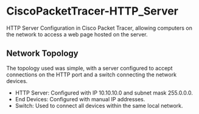 # CiscoPacketTracer-HTTP_Server

HTTP Server Configuration in Cisco Packet Tracer, allowing computers on the network to access a web page hosted on the server.

## Network Topology

The topology used was simple, with a server configured to accept connections on the HTTP port and a switch connecting the network devices.

- HTTP Server: Configured with IP 10.10.10.0 and subnet mask 255.0.0.0.
- End Devices: Configured with manual IP addresses.
- Switch: Used to connect all devices within the same local network.
